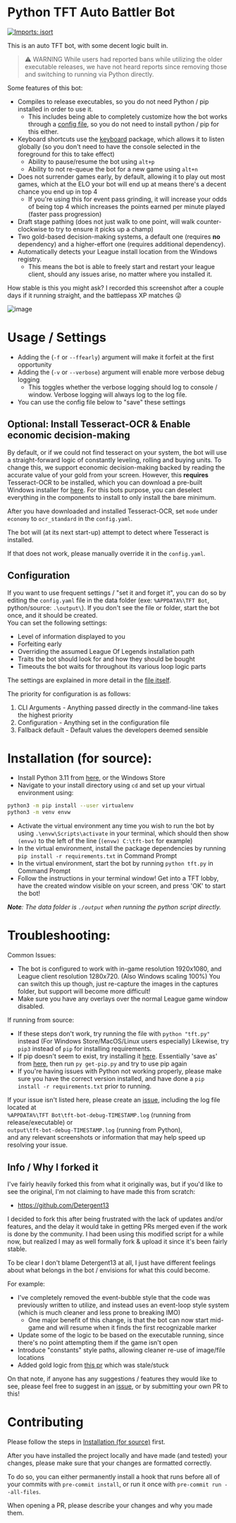 # Python TFT Auto Battler Bot
[![Imports: isort](https://img.shields.io/badge/%20imports-isort-%231674b1?style=flat&labelColor=ef8336)](https://pycqa.github.io/isort/)

This is an auto TFT bot, with some decent logic built in.

> ⚠️ WARNING
> While users had reported bans while utilizing the older executable releases, we have not heard reports since removing those and switching to running via Python directly.

Some features of this bot:
- Compiles to release executables, so you do not need Python / pip installed in order to use it.
  - This includes being able to completely customize how the bot works through a [config file](#configuration), so you do not need to install python / pip for this either.
- Keyboard shortcuts use the [keyboard](https://pypi.org/project/keyboard/) package, which allows it to listen globally (so you don't need to have the console selected in the foreground for this to take effect)
  - Ability to pause/resume the bot using `alt+p`
  - Ability to not re-queue the bot for a new game using `alt+n`
- Does not surrender games early, by default, allowing it to play out most games, which at the ELO your bot will end up at means there's a decent chance you end up in top 4
  - If you're using this for event pass grinding, it will increase your odds of being top 4 which increases the points earned per minute played (faster pass progression)
- Draft stage pathing (does not just walk to one point, will walk counter-clockwise to try to ensure it picks up a champ)
- Two gold-based decision-making systems, a default one (requires **no** dependency) and a higher-effort one (requires additional dependency).
- Automatically detects your League install location from the Windows registry.
  - This means the bot is able to freely start and restart your league client, should any issues arise, no matter where you installed it.

How stable is this you might ask?
I recorded this screenshot after a couple days if it running straight, and the battlepass XP matches 😜

![image](https://user-images.githubusercontent.com/7606153/208268290-8956bfb0-62d4-4d2f-9dd9-0c17c4c1a20e.png)

# Usage / Settings

* Adding the (`-f` or `--ffearly`) argument will make it forfeit at the first opportunity
* Adding the (`-v` or `--verbose`) argument will enable more verbose debug logging
  * This toggles whether the verbose logging should log to console / window. Verbose logging will always log to the log file.
* You can use the config file below to "save" these settings

## Optional: Install Tesseract-OCR & Enable economic decision-making

By default, or if we could not find tesseract on your system, the bot will use a straight-forward logic of constantly leveling, rolling and buying units.
To change this, we support economic decision-making backed by reading the accurate value of your gold from your screen.
However, this **requires** Tesseract-OCR to be installed, which you can download a pre-built Windows installer for [here](https://github.com/UB-Mannheim/tesseract/wiki).
For this bots purpose, you can deselect everything in the components to install to only install the bare minimum.

After you have downloaded and installed Tesseract-OCR, set `mode` under `economy` to `ocr_standard` in the `config.yaml`.

The bot will (at its next start-up) attempt to detect where Tesseract is installed.

If that does not work, please manually override it in the `config.yaml`.

## Configuration
If you want to use frequent settings / "set it and forget it", you can do so by editing the `config.yaml` file in the data folder (exe: `%APPDATA%\TFT Bot`, python/source: `.\output\`).
If you don't see the file or folder, start the bot once, and it should be created.  
You can set the following settings:

* Level of information displayed to you
* Forfeiting early
* Overriding the assumed League Of Legends installation path
* Traits the bot should look for and how they should be bought
* Timeouts the bot waits for throughout its various loop logic parts

The settings are explained in more detail in the [file itself](tft_bot/resources/config.yaml).

The priority for configuration is as follows:

1. CLI Arguments - Anything passed directly in the command-line takes the highest priority
2. Configuration - Anything set in the configuration file
3. Fallback default - Default values the developers deemed sensible

# Installation (for source):

* Install Python 3.11 from [here](https://www.python.org/downloads/), or the Windows Store
* Navigate to your install directory using `cd` and set up your virtual environment using:
```bash
python3 -m pip install --user virtualenv
python3 -m venv envw
```
* Activate the virtual environment any time you wish to run the bot by using `.\envw\Scripts\activate` in your terminal, which should then show `(envw)` to the left of the line (`(envw) C:\tft-bot` for example)
* In the virtual environment, install the package dependencies by running `pip install -r requirements.txt` in Command Prompt
* In the virtual environment, start the bot by running `python tft.py` in Command Prompt
* Follow the instructions in your terminal window! Get into a TFT lobby, have the created window visible on your screen, and press 'OK' to start the bot!

***Note**: The data folder is `./output` when running the python script directly.*

# Troubleshooting:

Common Issues:
* The bot is configured to work with in-game resolution 1920x1080, and League client resolution 1280x720. (Also Windows scaling 100%) You can switch this up though, just re-capture the images in the captures folder, but support will become more difficult!
* Make sure you have any overlays over the normal League game window disabled.

If running from source:
* If these steps don't work, try running the file with `python "tft.py"` instead (For Windows Store/MacOS/Linux users especially) Likewise, try `pip3` instead of `pip` for installing requirements.
* If pip doesn't seem to exist, try installing it [here](https://pip.pypa.io/en/stable/installing/). Essentially 'save as' from [here](https://bootstrap.pypa.io/get-pip.py), then run `py get-pip.py` and try to use pip again
* If you're having issues with Python not working properly, please make sure you have the correct version installed, and have done a `pip install -r requirements.txt` prior to running.


If your issue isn't listed here, please create an [issue](https://github.com/Kyrluckechuck/tft-bot/issues), including the log file located at  
`%APPDATA%\TFT Bot\tft-bot-debug-TIMESTAMP.log` (running from release/executable) or  
`output\tft-bot-debug-TIMESTAMP.log` (running from Python),  
and any relevant screenshots or information that may help speed up resolving your issue.

## Info / Why I forked it
I've fairly heavily forked this from what it originally was, but if you'd like to see the original, I'm not claiming to have made this from scratch:

- https://github.com/Detergent13

I decided to fork this after being frustrated with the lack of updates and/or features, and the delay it would take in getting PRs merged even if the work is done by the community. I had been using this modified script for a while now, but realized I may as well formally fork & upload it since it's been fairly stable.

To be clear I don't blame Detergent13 at all, I just have different feelings about what belongs in the bot / envisions for what this could become.

For example:
- I've completely removed the event-bubble style that the code was previously written to utilize, and instead uses an event-loop style system (which is much cleaner and less prone to breaking IMO)
  - One major benefit of this change, is that the bot can now start mid-game and will resume when it finds the first recognizable marker
- Update some of the logic to be based on the executable running, since there's no point attempting them if the game isn't open
- Introduce "constants" style paths, allowing cleaner re-use of image/file locations
- Added gold logic from [this pr](https://github.com/Detergent13/tft-bot/pull/91) which was stale/stuck

On that note, if anyone has any suggestions / features they would like to see, please feel free to suggest in an [issue](https://github.com/Kyrluckechuck/tft-bot/issues), or by submitting your own PR to this!


# Contributing

Please follow the steps in [Installation (for source)](#installation-for-source) first.

After you have installed the project locally and have made (and tested) your changes,
please make sure that your changes are formatted correctly.

To do so, you can either permanently install a hook that runs before all of your commits
with `pre-commit install`, or run it once with `pre-commit run --all-files`.

When opening a PR, please describe your changes and why you made them.
